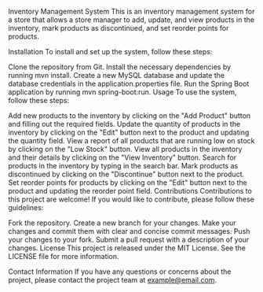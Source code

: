 Inventory Management System
This is an inventory management system for a store that allows a store manager to add, update, and view products in the inventory, mark products as discontinued, and set reorder points for products.

Installation
To install and set up the system, follow these steps:

Clone the repository from Git.
Install the necessary dependencies by running mvn install.
Create a new MySQL database and update the database credentials in the application.properties file.
Run the Spring Boot application by running mvn spring-boot:run.
Usage
To use the system, follow these steps:

Add new products to the inventory by clicking on the "Add Product" button and filling out the required fields.
Update the quantity of products in the inventory by clicking on the "Edit" button next to the product and updating the quantity field.
View a report of all products that are running low on stock by clicking on the "Low Stock" button.
View all products in the inventory and their details by clicking on the "View Inventory" button.
Search for products in the inventory by typing in the search bar.
Mark products as discontinued by clicking on the "Discontinue" button next to the product.
Set reorder points for products by clicking on the "Edit" button next to the product and updating the reorder point field.
Contributions
Contributions to this project are welcome! If you would like to contribute, please follow these guidelines:

Fork the repository.
Create a new branch for your changes.
Make your changes and commit them with clear and concise commit messages.
Push your changes to your fork.
Submit a pull request with a description of your changes.
License
This project is released under the MIT License. See the LICENSE file for more information.

Contact Information
If you have any questions or concerns about the project, please contact the project team at example@email.com.





